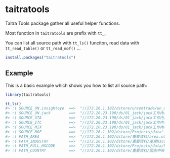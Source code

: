 
<!-- README.md is generated from README.Rmd. Please edit that file -->

# taitratools

<!-- badges: start -->

<!-- badges: end -->

Taitra Tools package gather all useful helper functions.

Most function in `taitratools` are prefix with `tt_`.

You can list all source path with `tt_ls()` funciton, read data with
`tt_read_table()` or `tt_read_mof()` …

``` r
install.packages("taitratools")
```

## Example

This is a basic example which shows you how to list all source path:

``` r
library(taitratools)

tt_ls()
#> :( SOURCE_UN.insighteye  ==>  "//172.26.1.102/dstore/uncomtrade/un_merge_data"
#> :( SOURCE_UN.jack        ==>  "//172.20.23.190/ds/01_jack/jack工作內容/02_資料彙整與運算/01_UN_data.feather"
#> :( SOURCE_GTA            ==>  "//172.20.23.190/ds/01_jack/jack工作內容/02_資料彙整與運算/02_GTA_data.feather"
#> :( SOURCE_ITC            ==>  "//172.20.23.190/ds/01_jack/jack工作內容/02_資料彙整與運算/03_ITC_data.feather"
#> :( SOURCE_MIX            ==>  "//172.20.23.190/ds/01_jack/jack工作內容/02_資料彙整與運算/05_all_data_20190823.feather"
#> :( SOURCE_MOF            ==>  "//172.26.1.102/dstore/Projects/data"
#> :( PATH_AREA             ==>  "//172.26.1.102/dstore/重要資料/area.xlsx"
#> :( PATH_INDUSTRY         ==>  "//172.26.1.102/dstore/重要資料/產業hscode對照表_20191015.xlsx"
#> :( PATH_FULL_HSCODE      ==>  "//172.26.1.102/dstore/Projects/data/hscode_data/full_hscode11_20190822.tsv"
#> :( PATH_COUNTRY          ==>  "//172.26.1.102/dstore/重要資料/國家中英文對照.xlsx"
```
